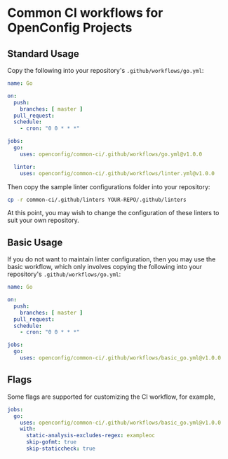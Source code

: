 # Common CI workflows for OpenConfig Projects

## Standard Usage

Copy the following into your repository's `.github/workflows/go.yml`:

```yaml
name: Go

on:
  push:
    branches: [ master ]
  pull_request:
  schedule:
    - cron: "0 0 * * *"

jobs:
  go:
    uses: openconfig/common-ci/.github/workflows/go.yml@v1.0.0

  linter:
    uses: openconfig/common-ci/.github/workflows/linter.yml@v1.0.0
```

Then copy the sample linter configurations folder into your repository:

```bash
cp -r common-ci/.github/linters YOUR-REPO/.github/linters
```

At this point, you may wish to change the configuration of these linters to suit
your own repository.

## Basic Usage

If you do not want to maintain linter configuration, then you may use the basic
workflow, which only involves copying the following into your repository's
`.github/workflows/go.yml`:

```yaml
name: Go

on:
  push:
    branches: [ master ]
  pull_request:
  schedule:
    - cron: "0 0 * * *"

jobs:
  go:
    uses: openconfig/common-ci/.github/workflows/basic_go.yml@v1.0.0
```

## Flags

Some flags are supported for customizing the CI workflow, for example,

```yaml
jobs:
  go:
    uses: openconfig/common-ci/.github/workflows/basic_go.yml@v1.0.0
    with:
      static-analysis-excludes-regex: exampleoc
      skip-gofmt: true
      skip-staticcheck: true
```
